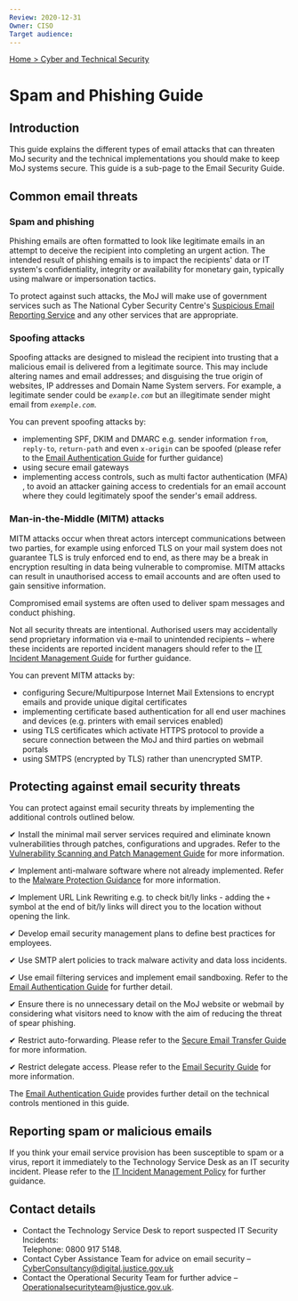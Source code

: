 ```yaml
---
Review: 2020-12-31
Owner: CISO
Target audience:
---
```


[Home > Cyber and Technical Security](home-security-policies-guides.md)

[eag]: ../email-authentication-guide/

# Spam and Phishing Guide

## Introduction

This guide explains the different types of email attacks that can threaten MoJ security and the technical implementations you should make to keep MoJ systems secure. This guide is a sub-page to the Email Security Guide.

## Common email threats

### Spam and phishing

Phishing emails are often formatted to look like legitimate emails in an attempt to deceive the recipient into completing an urgent action. The intended result of phishing emails is to impact the recipients' data or IT system's confidentiality, integrity or availability for monetary gain, typically using malware or impersonation tactics.

To protect against such attacks, the MoJ will make use of government services such as The National Cyber Security Centre's [Suspicious Email Reporting Service](mailto:report@phishing.gov.uk) and any other services that are appropriate.

### Spoofing attacks

Spoofing attacks are designed to mislead the recipient into trusting that a malicious email is delivered from a legitimate source. This may include altering names and email addresses; and disguising the true origin of websites, IP addresses and Domain Name System servers. For example, a legitimate sender could be _`example.com`_ but an illegitimate sender might email from _`exemple.com`_.

You can prevent spoofing attacks by:

* implementing SPF, DKIM and DMARC e.g. sender information `from`, `reply-to`, `return-path` and even `x-origin` can be spoofed (please refer to the [Email Authentication Guide](email-authentication-guide.md) for further guidance)
* using secure email gateways
* implementing access controls, such as multi factor authentication (MFA) , to avoid an attacker gaining access to credentials for an email account where they could legitimately spoof the sender's email address.

### Man-in-the-Middle (MITM) attacks

MITM attacks occur when threat actors intercept communications between two parties, for example using enforced TLS on your mail system does not guarantee TLS is truly enforced end to end, as there may be a break in encryption resulting in data being vulnerable to compromise. MITM attacks can result in unauthorised access to email accounts and are often used to gain sensitive information.

Compromised email systems are often used to deliver spam messages and conduct phishing.

Not all security threats are intentional. Authorised users may accidentally send proprietary information via e-mail to unintended recipients – where these incidents are reported incident managers should refer to the [IT Incident Management Guide](https://intranet.justice.gov.uk/guidance/security/it-computer-security/ict-security-policy-framework/incident-management-plan-and-process-guide/) for further guidance.

You can prevent MITM attacks by:

* configuring Secure/Multipurpose Internet Mail Extensions to encrypt emails and provide unique digital certificates
* implementing certificate based authentication for all end user machines and devices (e.g. printers with email services enabled)
* using TLS certificates which activate HTTPS protocol to provide a secure connection between the MoJ and third parties on webmail portals
* using SMTPS (encrypted by TLS) rather than unencrypted SMTP.

## Protecting against email security threats

You can protect against email security threats by implementing the additional controls outlined below.

✔ Install the minimal mail server services required and eliminate known vulnerabilities through patches, configurations and upgrades. Refer to the [Vulnerability Scanning and Patch Management Guide](vulnerability-scanning-and-patch-management-guide.md) for more information.

✔ Implement anti-malware software where not already implemented. Refer to the [Malware Protection Guidance](malware-protection-guide-introduction.md) for more information.

✔ Implement URL Link Rewriting e.g. to check bit/ly links - adding the `+` symbol at the end of bit/ly links will direct you to the location without opening the link.

✔ Develop email security management plans to define best practices for employees.

✔ Use SMTP alert policies to track malware activity and data loss incidents.

✔ Use email filtering services and implement email sandboxing. Refer to the [Email Authentication Guide](email-authentication-guide.md) for further detail.

✔ Ensure there is no unnecessary detail on the MoJ website or webmail by considering what visitors need to know with the aim of reducing the threat of spear phishing.

✔ Restrict auto-forwarding. Please refer to the [Secure Email Transfer Guide](secure-email-transfer-guide.md) for more information.

✔ Restrict delegate access. Please refer to the [Email Security Guide](email-security-guide.md) for more information.

The [Email Authentication Guide](email-authentication-guide.md) provides further detail on the technical controls mentioned in this guide.

## Reporting spam or malicious emails

If you think your email service provision has been susceptible to spam or a virus, report it immediately to the Technology Service Desk as an IT security incident. Please refer to the [IT Incident Management Policy](https://intranet.justice.gov.uk/guidance/security/it-computer-security/ict-security-policy-framework/it-incident-management-policy/) for further guidance.


## Contact details

* Contact the Technology Service Desk to report suspected IT Security Incidents:<br/>Telephone: 0800 917 5148.
* Contact Cyber Assistance Team for advice on email security – [CyberConsultancy@digital.justice.gov.uk](mailto:CyberConsultancy@digital.justice.gov.uk)
* Contact the Operational Security Team for further advice – [Operationalsecurityteam@justice.gov.uk](mailto:Operationalsecurityteam@justice.gov.uk).
